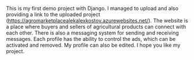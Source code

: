 This is my first demo project with Django. I managed to upload and also providing a link to the uploaded project (https://agromarketplacealekalexkostov.azurewebsites.net/). The website is a place where buyers and sellers of agricultural products can connect with each other. There is also a messaging system for sending and receiving messages. Each profile has the ability to control the ads, which can be activated and removed. My profile can also be edited. I hope you like my project.
